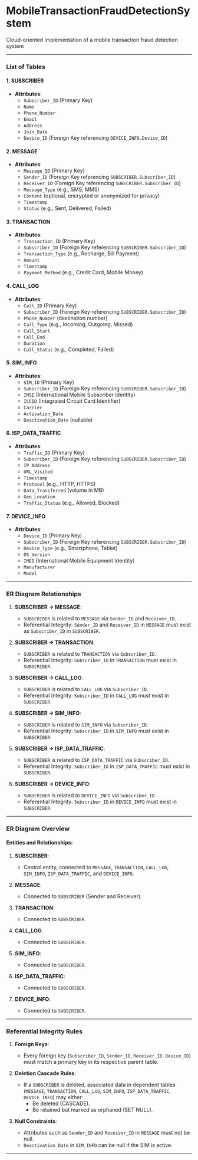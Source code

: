 # MobileTransactionFraudDetectionSystem
Cloud-oriented implementation of a mobile transaction fraud detection system

---

### **List of Tables**

#### 1. **SUBSCRIBER**
- **Attributes**:
  - `Subscriber_ID` (Primary Key)
  - `Name`
  - `Phone_Number`
  - `Email`
  - `Address`
  - `Join_Date`
  - `Device_ID` (Foreign Key referencing `DEVICE_INFO.Device_ID`)

#### 2. **MESSAGE**
- **Attributes**:
  - `Message_ID` (Primary Key)
  - `Sender_ID` (Foreign Key referencing `SUBSCRIBER.Subscriber_ID`)
  - `Receiver_ID` (Foreign Key referencing `SUBSCRIBER.Subscriber_ID`)
  - `Message_Type` (e.g., SMS, MMS)
  - `Content` (optional, encrypted or anonymized for privacy)
  - `Timestamp`
  - `Status` (e.g., Sent, Delivered, Failed)

#### 3. **TRANSACTION**
- **Attributes**:
  - `Transaction_ID` (Primary Key)
  - `Subscriber_ID` (Foreign Key referencing `SUBSCRIBER.Subscriber_ID`)
  - `Transaction_Type` (e.g., Recharge, Bill Payment)
  - `Amount`
  - `Timestamp`
  - `Payment_Method` (e.g., Credit Card, Mobile Money)

#### 4. **CALL_LOG**
- **Attributes**:
  - `Call_ID` (Primary Key)
  - `Subscriber_ID` (Foreign Key referencing `SUBSCRIBER.Subscriber_ID`)
  - `Phone_Number` (destination number)
  - `Call_Type` (e.g., Incoming, Outgoing, Missed)
  - `Call_Start`
  - `Call_End`
  - `Duration`
  - `Call_Status` (e.g., Completed, Failed)

#### 5. **SIM_INFO**
- **Attributes**:
  - `SIM_ID` (Primary Key)
  - `Subscriber_ID` (Foreign Key referencing `SUBSCRIBER.Subscriber_ID`)
  - `IMSI` (International Mobile Subscriber Identity)
  - `ICCID` (Integrated Circuit Card Identifier)
  - `Carrier`
  - `Activation_Date`
  - `Deactivation_Date` (nullable)

#### 6. **ISP_DATA_TRAFFIC**
- **Attributes**:
  - `Traffic_ID` (Primary Key)
  - `Subscriber_ID` (Foreign Key referencing `SUBSCRIBER.Subscriber_ID`)
  - `IP_Address`
  - `URL_Visited`
  - `Timestamp`
  - `Protocol` (e.g., HTTP, HTTPS)
  - `Data_Transferred` (volume in MB)
  - `Geo_Location`
  - `Traffic_Status` (e.g., Allowed, Blocked)

#### 7. **DEVICE_INFO**
- **Attributes**:
  - `Device_ID` (Primary Key)
  - `Subscriber_ID` (Foreign Key referencing `SUBSCRIBER.Subscriber_ID`)
  - `Device_Type` (e.g., Smartphone, Tablet)
  - `OS_Version`
  - `IMEI` (International Mobile Equipment Identity)
  - `Manufacturer`
  - `Model`

---

### **ER Diagram Relationships**

1. **SUBSCRIBER → MESSAGE**:
   - `SUBSCRIBER` is related to `MESSAGE` via `Sender_ID` and `Receiver_ID`.
   - Referential Integrity: `Sender_ID` and `Receiver_ID` in `MESSAGE` must exist as `Subscriber_ID` in `SUBSCRIBER`.

2. **SUBSCRIBER → TRANSACTION**:
   - `SUBSCRIBER` is related to `TRANSACTION` via `Subscriber_ID`.
   - Referential Integrity: `Subscriber_ID` in `TRANSACTION` must exist in `SUBSCRIBER`.

3. **SUBSCRIBER → CALL_LOG**:
   - `SUBSCRIBER` is related to `CALL_LOG` via `Subscriber_ID`.
   - Referential Integrity: `Subscriber_ID` in `CALL_LOG` must exist in `SUBSCRIBER`.

4. **SUBSCRIBER → SIM_INFO**:
   - `SUBSCRIBER` is related to `SIM_INFO` via `Subscriber_ID`.
   - Referential Integrity: `Subscriber_ID` in `SIM_INFO` must exist in `SUBSCRIBER`.

5. **SUBSCRIBER → ISP_DATA_TRAFFIC**:
   - `SUBSCRIBER` is related to `ISP_DATA_TRAFFIC` via `Subscriber_ID`.
   - Referential Integrity: `Subscriber_ID` in `ISP_DATA_TRAFFIC` must exist in `SUBSCRIBER`.

6. **SUBSCRIBER → DEVICE_INFO**:
   - `SUBSCRIBER` is related to `DEVICE_INFO` via `Subscriber_ID`.
   - Referential Integrity: `Subscriber_ID` in `DEVICE_INFO` must exist in `SUBSCRIBER`.

---

### **ER Diagram Overview**

#### Entities and Relationships:
1. **SUBSCRIBER**:
   - Central entity, connected to `MESSAGE`, `TRANSACTION`, `CALL_LOG`, `SIM_INFO`, `ISP_DATA_TRAFFIC`, and `DEVICE_INFO`.

2. **MESSAGE**:
   - Connected to `SUBSCRIBER` (Sender and Receiver).

3. **TRANSACTION**:
   - Connected to `SUBSCRIBER`.

4. **CALL_LOG**:
   - Connected to `SUBSCRIBER`.

5. **SIM_INFO**:
   - Connected to `SUBSCRIBER`.

6. **ISP_DATA_TRAFFIC**:
   - Connected to `SUBSCRIBER`.

7. **DEVICE_INFO**:
   - Connected to `SUBSCRIBER`.

---

### Referential Integrity Rules
1. **Foreign Keys**:
   - Every foreign key (`Subscriber_ID`, `Sender_ID`, `Receiver_ID`, `Device_ID`) must match a primary key in its respective parent table.

2. **Deletion Cascade Rules**:
   - If a `SUBSCRIBER` is deleted, associated data in dependent tables (`MESSAGE`, `TRANSACTION`, `CALL_LOG`, `SIM_INFO`, `ISP_DATA_TRAFFIC`, `DEVICE_INFO`) may either:
     - Be deleted (CASCADE).
     - Be retained but marked as orphaned (SET NULL).

3. **Null Constraints**:
   - Attributes such as `Sender_ID` and `Receiver_ID` in `MESSAGE` must not be null.
   - `Deactivation_Date` in `SIM_INFO` can be null if the SIM is active.

---


